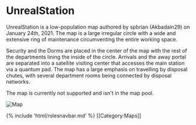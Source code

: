 # UnrealStation

UnrealStation is a low-population map authored by spbrian (Akbadain29) on January 24th, 2021. The map is a large irregular circle with a wide and extensive ring of maintenance circumventing the entire working space. 

Security and the Dorms are placed in the center of the map with the rest of the departments lining the inside of the circle. Arrivals and the away portal are separated into a satellite visiting center that accesses the main station via a quantum pad. The map has a large emphasis on travelling by disposal chutes, with several department rooms being connected by disposal networks.

The map is currently not supported and isn't in the map pool.

![Map](UnrealStation.png) 



{% include 'html/rolesnavbar.md' %}
[[Category:Maps]]